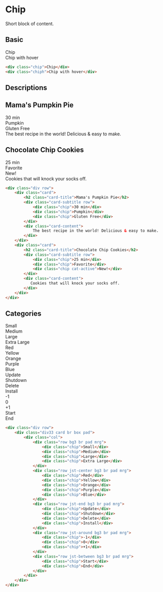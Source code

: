 # Chip
Short block of content.

## Basic
<div class="chip">Chip</div>
<div class="chiph">Chip with hover</div>

```html
<div class="chip">Chip</div>
<div class="chiph">Chip with hover</div>
```

## Descriptions
<div class="div row">
    <div class="card">
        <h2 class="card-title">Mama's Pumpkin Pie</h2>
        <div class="card-subtitle row">
            <div class="chip">30 min</div>
            <div class="chip">Pumpkin</div>
            <div class="chip">Gluten Free</div>
        </div>
        <div class="card-content">
            The best recipe in the world! Delicious & easy to make.
        </div>
    </div>
    <div class="card">
        <h2 class="card-title">Chocolate Chip Cookies</h2>
        <div class="card-subtitle row">
            <div class="chip">25 min</div>
            <div class="chip">Favorite</div>
            <div class="chip cat-active">New!</div>
        </div>
        <div class="card-content">
           Cookies that will knock your socks off.
        </div>
    </div>
</div>

```html
<div class="div row">
    <div class="card">
        <h2 class="card-title">Mama's Pumpkin Pie</h2>
        <div class="card-subtitle row">
            <div class="chip">30 min</div>
            <div class="chip">Pumpkin</div>
            <div class="chip">Gluten Free</div>
        </div>
        <div class="card-content">
            The best recipe in the world! Delicious & easy to make.
        </div>
    </div>
    <div class="card">
        <h2 class="card-title">Chocolate Chip Cookies</h2>
        <div class="card-subtitle row">
            <div class="chip">25 min</div>
            <div class="chip">Favorite</div>
            <div class="chip cat-active">New!</div>
        </div>
        <div class="card-content">
           Cookies that will knock your socks off.
        </div>
    </div>
</div>
```

## Categories
<div class="div row">
    <div class="div33 card br box pad">
        <div class="col">
            <div class="row bg3 br pad mrg">
                <div class="chip">Small</div>
                <div class="chip">Medium</div>
                <div class="chip">Large</div>
                <div class="chip">Extra Large</div>
            </div>
            <div class="row jst-center bg3 br pad mrg">
                <div class="chip">Red</div>
                <div class="chip">Yellow</div>
                <div class="chip">Orange</div>
                <div class="chip">Purple</div>
                <div class="chip">Blue</div>
            </div>
            <div class="row jst-end bg3 br pad mrg">
                <div class="chip">Update</div>
                <div class="chip">Shutdown</div>
                <div class="chip">Delete</div>
                <div class="chip">Install</div>
            </div>
            <div class="row jst-around bg3 br pad mrg">
                <div class="chip">-1</div>
                <div class="chip">0</div>
                <div class="chip">+1</div>
            </div>
            <div class="row jst-between bg3 br pad mrg">
                <div class="chip">Start</div>
                <div class="chip">End</div>
            </div>
        </div>
    </div>
</div>

```html
<div class="div row">
    <div class="div33 card br box pad">
        <div class="col">
            <div class="row bg3 br pad mrg">
                <div class="chip">Small</div>
                <div class="chip">Medium</div>
                <div class="chip">Large</div>
                <div class="chip">Extra Large</div>
            </div>
            <div class="row jst-center bg3 br pad mrg">
                <div class="chip">Red</div>
                <div class="chip">Yellow</div>
                <div class="chip">Orange</div>
                <div class="chip">Purple</div>
                <div class="chip">Blue</div>
            </div>
            <div class="row jst-end bg3 br pad mrg">
                <div class="chip">Update</div>
                <div class="chip">Shutdown</div>
                <div class="chip">Delete</div>
                <div class="chip">Install</div>
            </div>
            <div class="row jst-around bg3 br pad mrg">
                <div class="chip">-1</div>
                <div class="chip">0</div>
                <div class="chip">+1</div>
            </div>
            <div class="row jst-between bg3 br pad mrg">
                <div class="chip">Start</div>
                <div class="chip">End</div>
            </div>
        </div>
    </div>
</div>
```